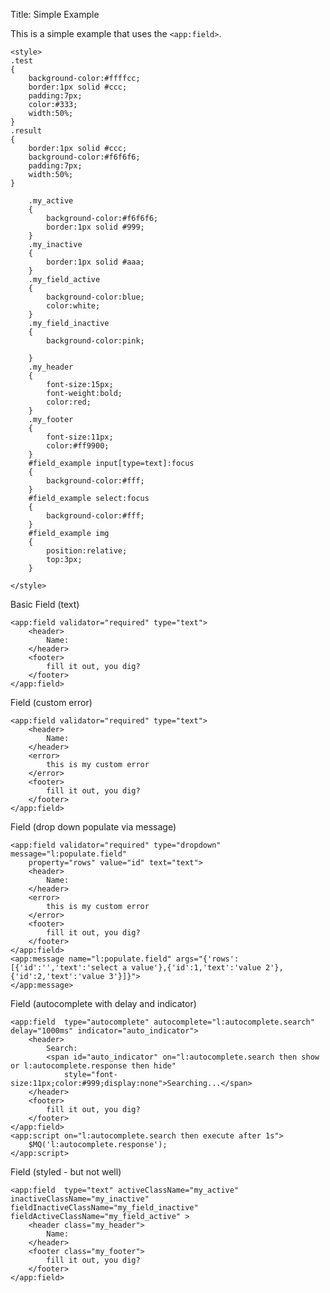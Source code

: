 Title: Simple Example

This is a simple example that uses the `<app:field>`.
	
	<style>
	.test
	{
		background-color:#ffffcc;
		border:1px solid #ccc;
		padding:7px;
		color:#333;
		width:50%;
	}
	.result
	{
		border:1px solid #ccc;
		background-color:#f6f6f6;
		padding:7px;
		width:50%;
	}

		.my_active
		{
			background-color:#f6f6f6;
			border:1px solid #999;
		}
		.my_inactive
		{
			border:1px solid #aaa;
		}
		.my_field_active
		{
			background-color:blue;
			color:white;
		}
		.my_field_inactive
		{
			background-color:pink;

		}
		.my_header
		{
			font-size:15px;
			font-weight:bold;
			color:red;
		}
		.my_footer
		{
			font-size:11px;
			color:#ff9900;
		}
		#field_example input[type=text]:focus
		{
			background-color:#fff;
		}
		#field_example select:focus
		{
			background-color:#fff;
		}
		#field_example img
		{
			position:relative;
			top:3px;
		}

	</style>
	
Basic Field (text)

	<app:field validator="required" type="text">
		<header>
			Name:
		</header>
		<footer>
			fill it out, you dig?
		</footer>
	</app:field>

Field (custom error)

	<app:field validator="required" type="text">
		<header>
			Name:
		</header>
		<error>
			this is my custom error
		</error>
		<footer>
			fill it out, you dig?
		</footer>
	</app:field>

Field (drop down populate via message)

	<app:field validator="required" type="dropdown" message="l:populate.field"
		property="rows" value="id" text="text">
		<header>
			Name:
		</header>
		<error>
			this is my custom error
		</error>
		<footer>
			fill it out, you dig?
		</footer>
	</app:field>
	<app:message name="l:populate.field" args="{'rows':[{'id':'','text':'select a value'},{'id':1,'text':'value 2'},{'id':2,'text':'value 3'}]}">
	</app:message>

Field (autocomplete with delay and indicator)

	<app:field  type="autocomplete" autocomplete="l:autocomplete.search"
	delay="1000ms" indicator="auto_indicator">
		<header>
			Search:
			<span id="auto_indicator" on="l:autocomplete.search then show or l:autocomplete.response then hide"
				style="font-size:11px;color:#999;display:none">Searching...</span>
		</header>
		<footer>
			fill it out, you dig?
		</footer>
	</app:field>
	<app:script on="l:autocomplete.search then execute after 1s">
		$MQ('l:autocomplete.response');
	</app:script>

Field (styled - but not well)

	<app:field  type="text" activeClassName="my_active" inactiveClassName="my_inactive" fieldInactiveClassName="my_field_inactive" fieldActiveClassName="my_field_active" >
		<header class="my_header">
			Name:
		</header>
		<footer class="my_footer">
			fill it out, you dig?
		</footer>
	</app:field>